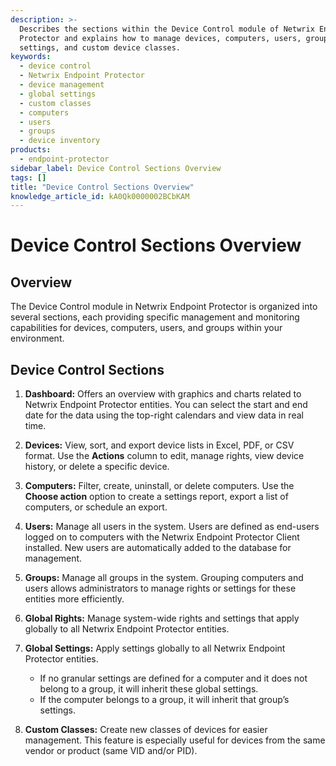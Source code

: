 ```yaml
---
description: >-
  Describes the sections within the Device Control module of Netwrix Endpoint
  Protector and explains how to manage devices, computers, users, groups, global
  settings, and custom device classes.
keywords:
  - device control
  - Netwrix Endpoint Protector
  - device management
  - global settings
  - custom classes
  - computers
  - users
  - groups
  - device inventory
products:
  - endpoint-protector
sidebar_label: Device Control Sections Overview
tags: []
title: "Device Control Sections Overview"
knowledge_article_id: kA0Qk0000002BCbKAM
---
```


# Device Control Sections Overview

## Overview

The Device Control module in Netwrix Endpoint Protector is organized into several sections, each providing specific management and monitoring capabilities for devices, computers, users, and groups within your environment.

## Device Control Sections

1. **Dashboard:** Offers an overview with graphics and charts related to Netwrix Endpoint Protector entities. You can select the start and end date for the data using the top-right calendars and view data in real time.

2. **Devices:** View, sort, and export device lists in Excel, PDF, or CSV format. Use the **Actions** column to edit, manage rights, view device history, or delete a specific device.

3. **Computers:** Filter, create, uninstall, or delete computers. Use the **Choose action** option to create a settings report, export a list of computers, or schedule an export.

4. **Users:** Manage all users in the system. Users are defined as end-users logged on to computers with the Netwrix Endpoint Protector Client installed. New users are automatically added to the database for management.

5. **Groups:** Manage all groups in the system. Grouping computers and users allows administrators to manage rights or settings for these entities more efficiently.

6. **Global Rights:** Manage system-wide rights and settings that apply globally to all Netwrix Endpoint Protector entities.

7. **Global Settings:** Apply settings globally to all Netwrix Endpoint Protector entities.
   - If no granular settings are defined for a computer and it does not belong to a group, it will inherit these global settings.
   - If the computer belongs to a group, it will inherit that group’s settings.

8. **Custom Classes:** Create new classes of devices for easier management. This feature is especially useful for devices from the same vendor or product (same VID and/or PID).
